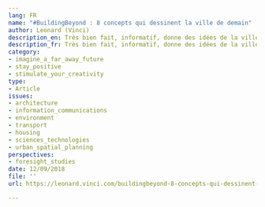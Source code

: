 ```yaml
---
lang: FR
name: "#BuildingBeyond : 8 concepts qui dessinent la ville de demain"
author: Leonard (Vinci)
description_en: Très bien fait, informatif, donne des idées de la ville du futur
description_fr: Très bien fait, informatif, donne des idées de la ville du futur
category:
- imagine_a_far_away_future
- stay_positive
- stimulate_your_creativity
type:
- Article
issues:
- architecture
- information_communications
- environment
- transport
- housing
- sciences_technologies
- urban_spatial_planning
perspectives:
- foresight_studies
date: 12/09/2018
file: ''
url: https://leonard.vinci.com/buildingbeyond-8-concepts-qui-dessinent-la-ville-de-demain/

---
```

